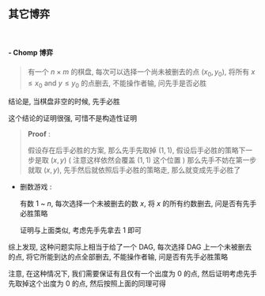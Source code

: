 ## 其它博弈

<br>

#### - Chomp 博弈

> 有一个 $n \times m$ 的棋盘, 每次可以选择一个尚未被删去的点 $(x_0, y_0)$, 将所有 $x \leqslant x_0 \text{ and } y \leqslant y_0$ 的点删去, 不能操作者输, 问先手是否必胜

结论是, 当棋盘非空的时候, 先手必胜

这个结论的证明很强, 可惜不是构造性证明

> **Proof** : 
> 
> 假设存在后手必胜的方案, 那么先手先取掉 $(1, 1)$, 假设后手必胜的策略下一步是取 $(x, y)$ ( 注意这样依然会覆盖 $(1, 1)$ 这个位置 ) 那么先手不妨在第一步就取 $(x, y)$, 先手然后就依照后手必胜的策略走, 那么就变成先手必胜了

* 删数游戏 : 
  
  有数 $1$ ~ $n$, 每次选择一个未被删去的数 $x$, 将 $x$ 的所有约数删去, 问是否有先手必胜策略
  
  证明与上面类似, 考虑先手先拿去 $1$ 即可

综上发现, 这种问题实际上相当于给了一个 DAG, 每次选择 DAG 上一个未被删去的点, 将它所能到达的点全部删去, 不能操作者输, 问是否有先手必胜策略

注意, 在这种情况下, 我们需要保证有且仅有一个出度为 $0$ 的点, 然后证明考虑先手先取掉这个出度为 $0$ 的点, 然后按照上面的同理可得
